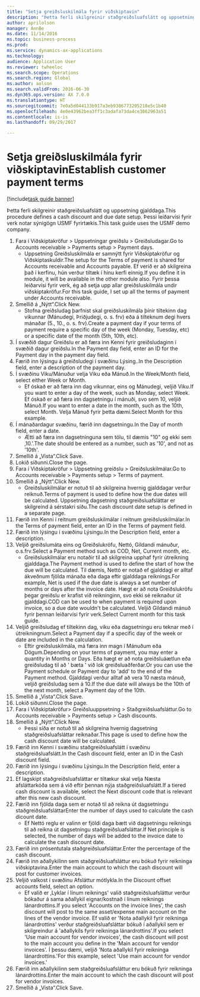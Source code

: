 ```yaml
--- 
title: "Setja greiðsluskilmála fyrir viðskiptavin"
description: "Þetta ferli skilgreinir staðgreiðsluafslátt og uppsetning gjalddaga."
author: aprilolson
manager: AnnBe
ms.date: 11/14/2016
ms.topic: business-process
ms.prod: 
ms.service: dynamics-ax-applications
ms.technology: 
audience: Application User
ms.reviewer: twheeloc
ms.search.scope: Operations
ms.search.region: Global
ms.author: aolson
ms.search.validFrom: 2016-06-30
ms.dyn365.ops.version: AX 7.0.0
ms.translationtype: HT
ms.sourcegitcommit: 7e0a5d044133b917a3eb9386773205218e5c1b40
ms.openlocfilehash: 4e0e43962bea3ff1c3adafa73da4ce3862963a51
ms.contentlocale: is-is
ms.lasthandoff: 09/29/2017

---
```

# <a name="establish-customer-payment-terms"></a><span data-ttu-id="59894-103">Setja greiðsluskilmála fyrir viðskiptavin</span><span class="sxs-lookup"><span data-stu-id="59894-103">Establish customer payment terms</span></span>

[!include[task guide banner](../../includes/task-guide-banner.md)]

<span data-ttu-id="59894-104">Þetta ferli skilgreinir staðgreiðsluafslátt og uppsetning gjalddaga.</span><span class="sxs-lookup"><span data-stu-id="59894-104">This procedure defines a cash discount and due date setup.</span></span> <span data-ttu-id="59894-105">Þessi leiðarvísi fyrir verk notar sýnigögn USMF fyrirtækis.</span><span class="sxs-lookup"><span data-stu-id="59894-105">This task guide uses the USMF demo company.</span></span>

1. <span data-ttu-id="59894-106">Fara í Viðskiptakröfur > Uppsetningar greiðslu > Greiðsludagar.</span><span class="sxs-lookup"><span data-stu-id="59894-106">Go to Accounts receivable > Payments setup > Payment days.</span></span>
    * <span data-ttu-id="59894-107">Uppsetning Greiðsluskilmála er samnýtt fyrir Viðskiptakröfur og Viðskiptaskuldir.</span><span class="sxs-lookup"><span data-stu-id="59894-107">The setup for the Terms of payment is shared for Accounts receivable and Accounts payable.</span></span> <span data-ttu-id="59894-108">Ef verið er að skilgreina það í kerfinu, hún verður tiltæk í hinu kerfi einnig.</span><span class="sxs-lookup"><span data-stu-id="59894-108">If you define it in module, it will be available in the other module also.</span></span> <span data-ttu-id="59894-109">Fyrir þessa leiðarvísi fyrir verk, ég að setja upp allar greiðsluskilmála undir viðskiptakröfur.</span><span class="sxs-lookup"><span data-stu-id="59894-109">For this task guide, I set up all the terms of payment under Accounts receivable.</span></span>  
2. <span data-ttu-id="59894-110">Smellið á „Nýtt“.</span><span class="sxs-lookup"><span data-stu-id="59894-110">Click New.</span></span>
    * <span data-ttu-id="59894-111">Stofna greiðsludag þarfnist skal greiðsluskilmála þínir tiltekinn dag vikunnar (Mánudegi, Þriðjudegi, o. s. frv) eða á tilteknum degi hvers mánaðar (5., 10., o. s. frv).</span><span class="sxs-lookup"><span data-stu-id="59894-111">Create a payment day if your terms of payment require a specific day of the week (Monday, Tuesday, etc) or a specific date of the month (5th, 10th, etc).</span></span>  
3. <span data-ttu-id="59894-112">Í svæðið dagur Greiðslu er að færa inn Kenni fyrir greiðsludaginn í svæðið dagur greiðslu.</span><span class="sxs-lookup"><span data-stu-id="59894-112">In the Payment day field, enter an ID for the Payment day in the payment day field.</span></span>
4. <span data-ttu-id="59894-113">Færið inn lýsingu á greiðsludegi í svæðinu Lýsing..</span><span class="sxs-lookup"><span data-stu-id="59894-113">In the Description field, enter a description of the payment day.</span></span>
5. <span data-ttu-id="59894-114">Í svæðinu Viku/Mánuður velja Viku eða Mánuð.</span><span class="sxs-lookup"><span data-stu-id="59894-114">In the Week/Month field, select either Week or Month.</span></span>
    * <span data-ttu-id="59894-115">Ef óskað er að færa inn dag vikunnar, eins og Mánudegi, veljið Viku.</span><span class="sxs-lookup"><span data-stu-id="59894-115">If you want to enter a day of the week, such as Monday, select Week.</span></span> <span data-ttu-id="59894-116">Ef óskað er að færa inn dagsetningu í mánuði, svo sem 10, veljið Mánuð.</span><span class="sxs-lookup"><span data-stu-id="59894-116">If you want to enter a date in the month, such as the 10th, select Month.</span></span> <span data-ttu-id="59894-117">Velja Mánuð fyrir þetta dæmi.</span><span class="sxs-lookup"><span data-stu-id="59894-117">Select Month for this example.</span></span>  
6. <span data-ttu-id="59894-118">Í mánaðardagur svæðinu, færið inn dagsetningu.</span><span class="sxs-lookup"><span data-stu-id="59894-118">In the Day of month field, enter a date.</span></span>
    * <span data-ttu-id="59894-119">Ætti að færa inn dagsetninguna sem tölu, til dæmis "10" og ekki sem ‚10.'.</span><span class="sxs-lookup"><span data-stu-id="59894-119">The date should be entered as a number, such as '10', and not as '10th'.</span></span>  
7. <span data-ttu-id="59894-120">Smellið á „Vista“.</span><span class="sxs-lookup"><span data-stu-id="59894-120">Click Save.</span></span>
8. <span data-ttu-id="59894-121">Lokið síðunni.</span><span class="sxs-lookup"><span data-stu-id="59894-121">Close the page.</span></span>
9. <span data-ttu-id="59894-122">Fara í Viðskiptakröfur > Uppsetning greiðslu > Greiðsluskilmálar.</span><span class="sxs-lookup"><span data-stu-id="59894-122">Go to Accounts receivable > Payments setup > Terms of payment.</span></span>
10. <span data-ttu-id="59894-123">Smellið á „Nýtt“.</span><span class="sxs-lookup"><span data-stu-id="59894-123">Click New.</span></span>
    * <span data-ttu-id="59894-124">Greiðsluskilmálar er notuð til að skilgreina hvernig gjalddagar verður reiknuð.</span><span class="sxs-lookup"><span data-stu-id="59894-124">Terms of payment is used to define how the due dates will be calculated.</span></span> <span data-ttu-id="59894-125">Uppsetning dagsetning staðgreiðsluafsláttar er skilgreind á sérstakri síðu.</span><span class="sxs-lookup"><span data-stu-id="59894-125">The cash discount date setup is defined in a separate page.</span></span>  
11. <span data-ttu-id="59894-126">Færið inn Kenni í reitnum greiðsluskilmálar í reitnum greiðsluskilmálar.</span><span class="sxs-lookup"><span data-stu-id="59894-126">In the Terms of payment field, enter an ID in the Terms of payment field.</span></span>
12. <span data-ttu-id="59894-127">Færið inn lýsingu í svæðinu Lýsingu.</span><span class="sxs-lookup"><span data-stu-id="59894-127">In the Description field, enter a description.</span></span>
13. <span data-ttu-id="59894-128">Veljið greiðslumáta eins og Greiðslukröfu, Nettó, Gildandi mánuður, o.s.frv.</span><span class="sxs-lookup"><span data-stu-id="59894-128">Select a Payment method such as COD, Net, Current month, etc.</span></span>
    * <span data-ttu-id="59894-129">Greiðsluskilmálar eru notaðir til að skilgreina upphaf fyrir útreikning gjalddaga.</span><span class="sxs-lookup"><span data-stu-id="59894-129">The Payment method is used to define the start of how the due will be calculated.</span></span>  <span data-ttu-id="59894-130">Til dæmis, Nettó er notað ef gjalddagi er alltaf ákveðnum fjölda mánaða eða daga eftir gjalddaga reiknings.</span><span class="sxs-lookup"><span data-stu-id="59894-130">For example, Net is used if the due date is always a set number of months or days after the invoice date.</span></span> <span data-ttu-id="59894-131">Hægt er að nota Greiðslukröfu þegar greiðslu er krafist við reikninginn, svo ekki sé reiknaður út gjalddagi.</span><span class="sxs-lookup"><span data-stu-id="59894-131">COD can be used to when payment is required upon invoice, so a due date wouldn't be calculated.</span></span> <span data-ttu-id="59894-132">Veljið Gildandi mánuð fyrir þennan leiðarvísi fyrir verk.</span><span class="sxs-lookup"><span data-stu-id="59894-132">Select Current month for this task guide.</span></span>  
14. <span data-ttu-id="59894-133">Veljið greiðsludag ef tiltekinn dag, viku eða dagsetningu eru teknar með í útreikningnum.</span><span class="sxs-lookup"><span data-stu-id="59894-133">Select a Payment day if a specific day of the  week or date are included in the calculation.</span></span>
    * <span data-ttu-id="59894-134">Eftir greiðsluskilmála, má færa inn magn í Mánuðum eða Dögum.</span><span class="sxs-lookup"><span data-stu-id="59894-134">Depending on your terms of payment, you may enter a quantity in Months or Days.</span></span> <span data-ttu-id="59894-135">Eða hægt er að nota greiðsluáætlun eða greiðsludag til að ' bæta ' við lok greiðsluaðferðar.</span><span class="sxs-lookup"><span data-stu-id="59894-135">Or you can use the Payment schedule or Payment day to 'add' to the end of the Payment method.</span></span> <span data-ttu-id="59894-136">Gjalddagi verður alltaf að vera 10 næsta mánuð, veljið greiðsludag sem á 10.</span><span class="sxs-lookup"><span data-stu-id="59894-136">If the due date will always be the 10th of the next month, select a Payment day of the 10th.</span></span>  
15. <span data-ttu-id="59894-137">Smellið á „Vista“.</span><span class="sxs-lookup"><span data-stu-id="59894-137">Click Save.</span></span>
16. <span data-ttu-id="59894-138">Lokið síðunni.</span><span class="sxs-lookup"><span data-stu-id="59894-138">Close the page.</span></span>
17. <span data-ttu-id="59894-139">Fara í Viðskiptakröfur> Greiðsluuppsetning > Staðgreiðsluafsláttur.</span><span class="sxs-lookup"><span data-stu-id="59894-139">Go to Accounts receivable > Payments setup > Cash discounts.</span></span>
18. <span data-ttu-id="59894-140">Smellið á „Nýtt“.</span><span class="sxs-lookup"><span data-stu-id="59894-140">Click New.</span></span>
    * <span data-ttu-id="59894-141">Þessi síða er notuð til að skilgreina hvernig dagsetning staðgreiðsluafsláttar reiknaðar.</span><span class="sxs-lookup"><span data-stu-id="59894-141">This page is used to define how the cash discount date will be calculated.</span></span>  
19. <span data-ttu-id="59894-142">Færið inn Kenni í svæðinu staðgreiðsluafslátt í svæðinu staðgreiðsluafslátt.</span><span class="sxs-lookup"><span data-stu-id="59894-142">In the Cash discount field, enter an ID in the Cash discount field.</span></span>
20. <span data-ttu-id="59894-143">Færið inn lýsingu í svæðinu Lýsingu.</span><span class="sxs-lookup"><span data-stu-id="59894-143">In the Description field, enter a description.</span></span>
21. <span data-ttu-id="59894-144">Ef lagskipt staðgreiðsluafsláttar er tiltækur skal velja Næsta afsláttarkóða sem á við eftir þennan nýja staðgreiðsluafslátt.</span><span class="sxs-lookup"><span data-stu-id="59894-144">If a tiered cash discount is available, select the Next discount code that is relevant after this new cash discount.</span></span>
22. <span data-ttu-id="59894-145">Færið inn fjölda daga sem er notað til að reikna út dagsetningu staðgreiðsluafsláttar</span><span class="sxs-lookup"><span data-stu-id="59894-145">Enter the number of days used to calculate the cash dicount date.</span></span>
    * <span data-ttu-id="59894-146">Ef Nettó reglu er valinn er fjöldi daga bætt við dagsetningu reiknings til að reikna út dagsetningu staðgreiðsluafsláttar.</span><span class="sxs-lookup"><span data-stu-id="59894-146">If Net principle is selected, the number of days will be added to the invoice date to calculate the cash discount date.</span></span>  
23. <span data-ttu-id="59894-147">Færið inn prósentutala staðgreiðsluafsláttar.</span><span class="sxs-lookup"><span data-stu-id="59894-147">Enter the percentage of the cash discount.</span></span>
24. <span data-ttu-id="59894-148">Færið inn aðallykilinn sem staðgreiðsluafsláttur eru bókuð fyrir reikninga viðskiptavina.</span><span class="sxs-lookup"><span data-stu-id="59894-148">Enter the main account to which the cash discount will post for customer invoices.</span></span>
25. <span data-ttu-id="59894-149">Veljið valkost í svæðinu Afsláttur mótlykla.</span><span class="sxs-lookup"><span data-stu-id="59894-149">In the Discount offset accounts field, select an option.</span></span>
    * <span data-ttu-id="59894-150">Ef valið er ‚Lyklar í línum reiknings' valið staðgreiðsluafsláttur verður bókaður á sama aðallykil eignar/kostnað í línum reiknings lánardrottins.</span><span class="sxs-lookup"><span data-stu-id="59894-150">If you select 'Accounts on the invoice lines', the cash discount will post to the same asset/expense main account on the lines of the vendor invoice.</span></span> <span data-ttu-id="59894-151">Ef valið er 'Nota aðallykil fyrir reikninga lánardrottins' verður staðgreiðsluafsláttar bókuð í aðallykil sem er skilgreindur á 'aðallykils fyrir reikninga lánardrottins'.</span><span class="sxs-lookup"><span data-stu-id="59894-151">If you select 'Use main account for vendor invoices', the cash discount will post to the main account you define in the 'Main account for vendor invoices'.</span></span> <span data-ttu-id="59894-152">Í þessu dæmi, veljið 'Nota aðallykil fyrir reikninga lánardrottins.'</span><span class="sxs-lookup"><span data-stu-id="59894-152">For this example, select 'Use main account for vendor invoices.'</span></span>  
26. <span data-ttu-id="59894-153">Færið inn aðallykilinn sem staðgreiðsluafsláttur eru bókuð fyrir reikninga lánardrottins.</span><span class="sxs-lookup"><span data-stu-id="59894-153">Enter the main account to which the cash discount will post for vendor invoices.</span></span>
27. <span data-ttu-id="59894-154">Smellið á „Vista“.</span><span class="sxs-lookup"><span data-stu-id="59894-154">Click Save.</span></span>


